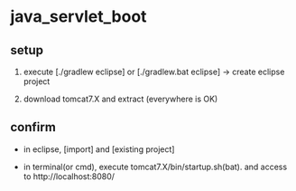 java_servlet_boot
=================


## setup

1. execute [./gradlew eclipse] or [./gradlew.bat eclipse] -> create eclipse project

2. download tomcat7.X and extract (everywhere is OK)


## confirm

- in eclipse, [import] and [existing project]

- in terminal(or cmd), execute tomcat7.X/bin/startup.sh(bat). and access to http://localhost:8080/

